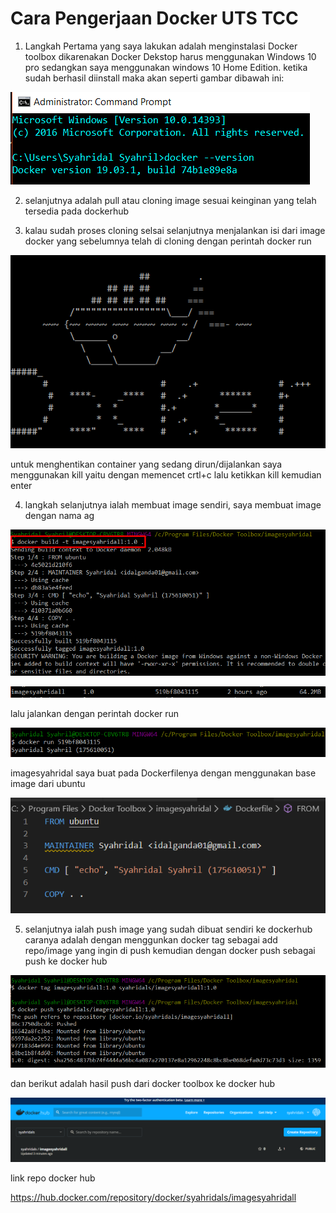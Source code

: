 <h1>Cara Pengerjaan Docker UTS TCC</h1>

1. Langkah Pertama yang saya lakukan adalah menginstalasi Docker toolbox dikarenakan Docker Dekstop harus menggunakan Windows 10 pro sedangkan saya menggunakan windows 10 Home Edition. ketika sudah berhasil diinstall maka akan seperti gambar dibawah ini:

 ![versidocker](versidocker.png)

2. selanjutnya adalah pull atau cloning image sesuai keinginan yang telah tersedia pada dockerhub 

3. kalau sudah proses cloning selsai selanjutnya menjalankan isi dari image docker yang sebelumnya telah di cloning dengan perintah docker run

![versidocker](imagedocker.png)

untuk menghentikan container yang sedang dirun/dijalankan saya menggunakan kill yaitu dengan memencet crtl+c lalu ketikkan kill kemudian enter

4. langkah selanjutnya ialah membuat image sendiri, saya membuat image dengan nama ag

![versidocker](imagesyahridall.png)

![versidocker](dockerimage.png)

lalu jalankan dengan perintah docker run

![versidocker](run.png)

imagesyahridal saya buat pada Dockerfilenya dengan menggunakan base image dari ubuntu

![versidocker](dockerfile.png)

5. selanjutnya ialah push image yang sudah dibuat sendiri ke dockerhub caranya adalah dengan menggunkan docker tag sebagai add repo/image yang ingin di push kemudian dengan docker push sebagai push ke docker hub

![versidocker](pushimage.png)

dan berikut adalah hasil push dari docker toolbox ke docker hub

![versidocker](Dockerhub.png)

link repo docker hub

https://hub.docker.com/repository/docker/syahridals/imagesyahridall
